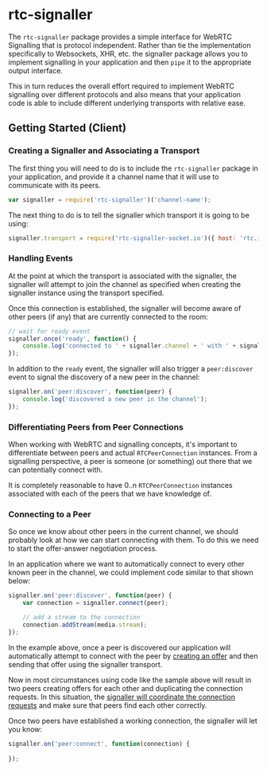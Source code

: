 # rtc-signaller

The `rtc-signaller` package provides a simple interface for WebRTC Signalling that is protocol independent.  Rather than tie the implementation specifically to Websockets, XHR, etc. the signaller package allows you to implement signalling in your application and then `pipe` it to the appropriate output interface.

This in turn reduces the overall effort required to implement WebRTC signalling over different protocols and also means that your application code is able to include different underlying transports with relative ease.

## Getting Started (Client)

### Creating a Signaller and Associating a Transport

The first thing you will need to do is to include the `rtc-signaller` package in your application, and provide it a channel name that it will use to communicate with its peers.

```js
var signaller = require('rtc-signaller')('channel-name');
```

The next thing to do is to tell the signaller which transport it is going to be using:

```js
signaller.transport = require('rtc-signaller-socket.io')({ host: 'rtc.io' });
```

### Handling Events

At the point at which the transport is associated with the signaller, the signaller will attempt to join the channel as specified when creating the signaller instance using the transport specified.

Once this connection is established, the signaller will become aware of other peers (if any) that are currently connected to the room:

```js
// wait for ready event
signaller.once('ready', function() {
	console.log('connected to ' + signaller.channel + ' with ' + signaller.peers.length + ' other peers');
});
```

In addition to the `ready` event, the signaller will also trigger a `peer:discover` event to signal the discovery of a new peer in the channel:

```js
signaller.on('peer:discover', function(peer) {
	console.log('discovered a new peer in the channel');
});
```

### Differentiating Peers from Peer Connections

When working with WebRTC and signalling concepts, it's important to differentiate between peers and actual `RTCPeerConnection` instances.  From a signalling perspective, a peer is someone (or something) out there that we can potentially connect with.

It is completely reasonable to have 0..n `RTCPeerConnection` instances associated with each of the peers that we have knowledge of.

### Connecting to a Peer

So once we know about other peers in the current channel, we should probably look at how we can start connecting with them.  To do this we need to start the offer-answer negotiation process.

In an application where we want to automatically connect to every other known peer in the channel, we could implement code similar to that shown below:

```js
signaller.on('peer:discover', function(peer) {
	var connection = signaller.connect(peer);

	// add a stream to the connection
	connection.addStream(media.stream);
});
```

In the example above, once a peer is discovered our application will automatically attempt to connect with the peer by [creating an offer](http://dev.w3.org/2011/webrtc/editor/webrtc.html#widl-RTCPeerConnection-createOffer-void-RTCSessionDescriptionCallback-successCallback-RTCPeerConnectionErrorCallback-failureCallback-MediaConstraints-constraints) and then sending that offer using the signaller transport.

Now in most circumstances using code like the sample above will result in two peers creating offers for each other and duplicating the connection requests.  In this situation, the [signaller will coordinate the connection requests](http://git-ent.research.nicta.com.au/doehlman/rtc-signaller/issues/1) and make sure that peers find each other correctly.

Once two peers have established a working connection, the signaller will let you know:

```js
signaller.on('peer:connect', function(connection) {
	
});
```